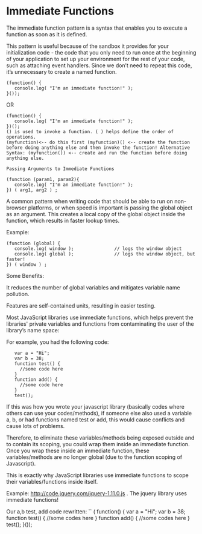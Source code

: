 # Immediate Functions

The immediate function pattern is a syntax that enables you to execute a function as soon as it is defined.

This pattern is useful because of the sandbox it provides for your initialization code - the code that you only need to run once at the beginning of your application to set up your environment for the rest of your code, such as attaching event handlers. Since we don’t need to repeat this code, it’s unnecessary to create a named function.
```
(function() {
   console.log( "I'm an immediate function!" );
}());
```
OR
```
(function() {
   console.log( "I'm an immediate function!" );
})();
() is used to invoke a function. ( ) helps define the order of operations. 
(myfunction)<-- do this first (myfunction)() <-- create the function before doing anything else and then invoke the function! Alternative Syntax: (myfunction()) <-- create and run the function before doing anything else.

Passing Arguments to Immediate Functions

(function (param1, param2){
   console.log( "I'm an immediate function!" );
}) ( arg1, arg2 ) ;
```
A common pattern when writing code that should be able to run on non-browser platforms, or when speed is important is passing the global object as an argument. This creates a local copy of the global object inside the function, which results in faster lookup times.

Example:
```
(function (global) {
   console.log( window );               // logs the window object
   console.log( global );               // logs the window object, but faster!
}) ( window ) ;
```
Some Benefits:

It reduces the number of global variables and mitigates variable name pollution.

Features are self-contained units, resulting in easier testing.

Most JavaScript libraries use immediate functions, which helps prevent the libraries' private variables and functions from contaminating the user of the library’s name space:

For example, you had the following code:
```
   var a = "Hi";
   var b = 38;
   function test() {
     //some code here
   }
   function add() {
     //some code here
   }
   test();
```
If this was how you wrote your javascript library (basically codes where others can use your codes/methods), if someone else also used a variable a, b, or had functions named test or add, this would cause conflicts and cause lots of problems.

Therefore, to eliminate these variables/methods being exposed outside and to contain its scoping, you could wrap them inside an immediate function. Once you wrap these inside an immediate function, these variables/methods are no longer global (due to the function scoping of Javascript).

This is exactly why JavaScript libraries use immediate functions to scope their variables/functions inside itself.

Example: http://code.jquery.com/jquery-1.11.0.js . The jquery library uses immediate functions!

Our a,b test, add code rewritten:
``
( function() {
   var a = "Hi";
   var b = 38;
   function test() {
     //some codes here
   }
   function add() {
     //some codes here
   }
   test();
}());
```
